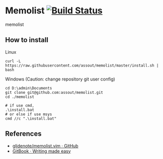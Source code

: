 # Memolist [![Build Status](https://travis-ci.org/assout/memolist.svg?branch=master)](https://travis-ci.org/assout/memolist)

memolist

## How to install

Linux

```
curl -L https://raw.githubusercontent.com/assout/memolist/master/install.sh | bash
```

Windows (Caution: change repository git user config)

```
cd D:\admin\Documents
git clone git@github.com:assout/memolist.git
cd ./memolist

# if use cmd,
.\install.bat
# or else if use msys
cmd //c ".\install.bat"
```

## References

* [glidenote/memolist.vim · GitHub](https://github.com/glidenote/memolist.vim)
* [GitBook · Writing made easy](https://www.gitbook.com/)
